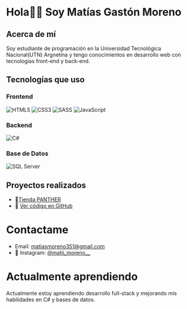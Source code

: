 # Hola👋🏽 Soy Matías Gastón Moreno

## Acerca de mí
Soy estudiante de programación en la Universidad Tecnológica Nacional(UTN) Argnetina y tengo conocimientos en desarrollo web con tecnologías front-end y back-end.
## Tecnologías que uso
### Frontend
![HTML5](https://img.shields.io/badge/HTML5-E34F26?style=for-the-badge&logo=html5&logoColor=white)
![CSS3](https://img.shields.io/badge/CSS3-1572B6?style=for-the-badge&logo=css3&logoColor=white)
![SASS](https://img.shields.io/badge/SASS-CC6699?style=for-the-badge&logo=sass&logoColor=white)
![JavaScript](https://img.shields.io/badge/JavaScript-F7DF1E?style=for-the-badge&logo=javascript&logoColor=black)


### Backend
![C#](https://img.shields.io/badge/C%23-239120?style=for-the-badge&logo=c-sharp&logoColor=white)
### Base de Datos
![SQL Server](https://img.shields.io/badge/SQL%20Server-CC2927?style=for-the-badge&logo=microsoft-sql-server&logoColor=white)


## Proyectos realizados

- 🔗[Tienda PANTHER](https://matiasmoreno405109.github.io/Trabajo-coder/)
- 📂 [Ver código en GitHub](https://github.com/MatiasMoreno405109/Trabajo-coder.git)

# Contactame

- Email: matiasmoreno351@gmail.com
- 📸 Instagram: [@matii_moreno__](https://www.instagram.com/matii_moreno__/)

# Actualmente aprendiendo

Actualmente estoy aprendiendo desarrollo full-stack y mejorando mis habilidades en C# y bases de datos.
